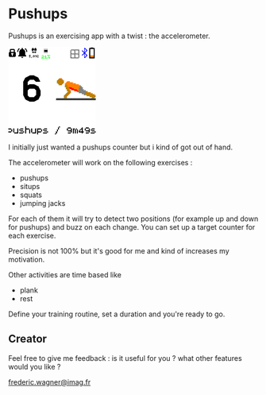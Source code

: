 # Pushups 

Pushups is an exercising app with a twist : the accelerometer.

![Screenshot](shot_pushups.png)

I initially just wanted a pushups counter but i kind of got out of hand.

The accelerometer will work on the following exercises :

- pushups
- situps
- squats
- jumping jacks

For each of them it will try to detect two positions (for example up and down for pushups)
and buzz on each change. You can set up a target counter for each exercise.

Precision is not 100% but it's good for me and kind of increases my motivation.

Other activities are time based like

- plank
- rest


Define your training routine, set a duration and you're ready to go.


## Creator

Feel free to give me feedback : is it useful for you ? what other features would you like ?

frederic.wagner@imag.fr
